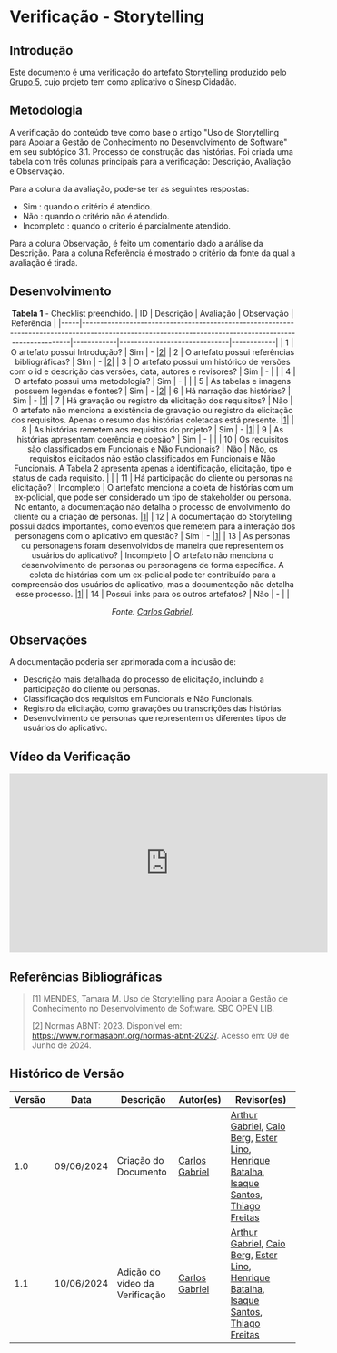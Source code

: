 # Verificação - Storytelling

## Introdução

Este documento é uma verificação do artefato [Storytelling](https://github.com/Requisitos-de-Software/2024.1-Sinesp_Cidadao/blob/main/docs/elicitacao/tecnicas/storytelling.md) produzido pelo [Grupo 5](https://github.com/Requisitos-de-Software/2024.1-Sinesp_Cidadao), cujo projeto tem como aplicativo o Sinesp Cidadão. 

## Metodologia


A verificação do conteúdo teve como base o artigo "Uso de Storytelling para Apoiar a Gestão de Conhecimento no Desenvolvimento de Software" em seu subtópico 3.1. Processo de construção das histórias.
Foi criada uma tabela com três colunas principais para a verificação: Descrição, Avaliação e Observação.  

Para a coluna da avaliação, pode-se ter as seguintes respostas:
- Sim : quando o critério é atendido.
- Não : quando o critério não é atendido.
- Incompleto : quando o critério é parcialmente atendido.

Para a coluna Observação, é feito um comentário dado a análise da Descrição.
Para a coluna Referẽncia é mostrado o critério da fonte da qual a avaliação é tirada.

## Desenvolvimento

<center>

**Tabela 1** - Checklist preenchido.
| ID  | Descrição                                                                                                                                              | Avaliação  | Observação                   | Referência |
|-----|--------------------------------------------------------------------------------------------------------------------------------------------------------|------------|------------------------------|------------|
| 1   | O artefato possui Introdução?                                                                                                                          |   Sim      | -                            |[2](#ancora2)|
| 2   | O artefato possui referências bibliográficas?                                                                                                          |   SIm      | -                            |[2](#ancora2)|
| 3   | O artefato possui um histórico de versões com o id e descrição das versões, data, autores e revisores?                                                 |   Sim     | -                            |            |
| 4   | O artefato possui uma metodologia?                                                                                                                     |   Sim     | -                            |            |
| 5   | As tabelas e imagens possuem legendas e fontes?                                                                                                        |   Sim    | -                            |[2](#ancora2)|
| 6   | Há narração das histórias?                                                                                                                             |   Sim     | -                            |[1](#ancora1)|
| 7   | Há gravação ou registro da elicitação dos requisitos?                                                                                                  |   Não      | O artefato não menciona a existência de gravação ou registro da elicitação dos requisitos. Apenas o resumo das histórias coletadas está presente.                            |[1](#ancora1)|
| 8   | As histórias remetem aos requisitos do projeto?                                                                                                        |   Sim      | -                            |[1](#ancora1)|
| 9   | As histórias apresentam coerência e coesão?                                                                                                            | Sim        | -                            |            |
| 10  | Os requisitos são classificados em Funcionais e Não Funcionais?                                                                                        | Não        | Não, os requisitos elicitados não estão classificados em Funcionais e Não Funcionais. A Tabela 2 apresenta apenas a identificação, elicitação, tipo e status de cada requisito.                            |            |
| 11  | Há participação do cliente ou personas na elicitação?                                                                                                  | Incompleto        | O artefato menciona a coleta de histórias com um ex-policial, que pode ser considerado um tipo de stakeholder ou persona. No entanto, a documentação não detalha o processo de envolvimento do cliente ou a criação de personas.                            |[1](#ancora1)|
| 12  | A documentação do Storytelling possui dados importantes, como eventos que remetem para a interação dos personagens com o aplicativo em questão?        | Sim        | -                            |[1](#ancora1)|
| 13  | As personas ou personagens foram desenvolvidos de maneira que representem os usuários do aplicativo?                                                   | Incompleto | O artefato não menciona o desenvolvimento de personas ou personagens de forma específica. A coleta de histórias com um ex-policial pode ter contribuído para a compreensão dos usuários do aplicativo, mas a documentação não detalha esse processo.                            |[1](#ancora1)|
| 14  | Possui links para os outros artefatos?                                                                                                                 | Não        | -                            |          |
                                                                                             

_Fonte: [Carlos Gabriel](https://github.com/TheCarlosRamos)._

</center>


## Observações

A documentação poderia ser aprimorada com a inclusão de:
- Descrição mais detalhada do processo de elicitação, incluindo a participação do cliente ou personas.
- Classificação dos requisitos em Funcionais e Não Funcionais.
- Registro da elicitação, como gravações ou transcrições das histórias.
- Desenvolvimento de personas que representem os diferentes tipos de usuários do aplicativo.

## Vídeo da Verificação

<iframe width="560" height="315" src="https://www.youtube.com/embed/qoxGwBeqdtE" frameborder="0" allow="accelerometer; autoplay; clipboard-write; encrypted-media; gyroscope; picture-in-picture" allowfullscreen></iframe>


## Referências Bibliográficas 

> [1] MENDES, Tamara M. Uso de Storytelling para Apoiar a Gestão de Conhecimento no Desenvolvimento de Software. SBC OPEN LIB. 
>
> [2] Normas ABNT: 2023. Disponível em: <a href="https://www.normasabnt.org/normas-abnt-2023/">https://www.normasabnt.org/normas-abnt-2023/</a>. Acesso em: 09 de Junho de 2024.

## Histórico de Versão

Versão  | Data | Descrição | Autor(es) | Revisor(es)
-------- | ------ | ------ | ---------- | ----------
|1.0 | 09/06/2024 | Criação do Documento | [Carlos Gabriel](https://github.com/TheCarlosRamos) |  [Arthur Gabriel](ArthurGabrieel), [Caio Berg](https://github.com/Caio-bergbjj), [Ester Lino](https://github.com/esteerlino), [Henrique Batalha](https://github.com/HeBatalha), [Isaque Santos](https://github.com/IsaqueSH), [Thiago Freitas](https://github.com/thiagorfreitas)  |
|1.1 | 10/06/2024 | Adição do vídeo da Verificação | [Carlos Gabriel](https://github.com/TheCarlosRamos) |  [Arthur Gabriel](ArthurGabrieel), [Caio Berg](https://github.com/Caio-bergbjj), [Ester Lino](https://github.com/esteerlino), [Henrique Batalha](https://github.com/HeBatalha), [Isaque Santos](https://github.com/IsaqueSH), [Thiago Freitas](https://github.com/thiagorfreitas)  |
